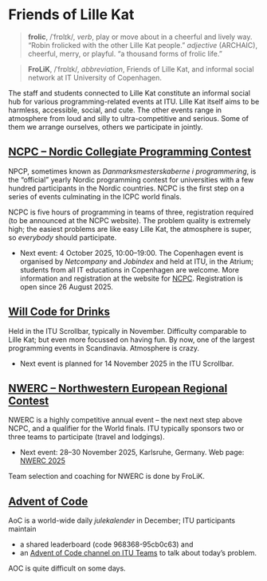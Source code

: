 # Friends of Lille Kat

> **frolic**, /ˈfrɒlɪk/, _verb_, play or move about in a cheerful and lively way. “Robin frolicked with the other Lille Kat people.” _adjective_ (ARCHAIC), cheerful, merry, or playful. “a thousand forms of frolic life.”

> **FroLiK**,  /ˈfrɒlɪk/, _abbreviation_, Friends of Lille Kat, and informal social network at IT University of Copenhagen.

The staff and students connected to Lille Kat constitute an informal social hub for various programming-related events at ITU. 
Lille Kat itself aims to be harmless, accessible, social, and cute.
The other events range in atmosphere from loud and silly to ultra-competitive and serious.
Some of them we arrange ourselves, others we participate in jointly.

## [NCPC – Nordic Collegiate Programming Contest](https://nordic.icpc.io)


NPCP, sometimes known as _Danmarksmesterskaberne i programmering_, is the “official” yearly Nordic programming contest for universities with a few hundred participants in the Nordic countries.
NCPC is the first step on a series of events culminating in the ICPC world finals.

NCPC is five hours of programming in teams of three, registration required (to be announced at the NCPC website). The problem quality is extremely high; the easiest problems are like easy Lille Kat, the atmosphere is super, so _everybody_ should participate.

* Next event: 4 October 2025, 10:00–19:00. The Copenhagen event is organised by _Netcompany_ and _Jobindex_ and held at ITU, in the Atrium; students from all IT educations in Copenhagen are welcome. More information and registration at the website for [NCPC](https://nordic.icpc.io/ncpc2025/). Registration is open since 26 August 2025.


## [Will Code for Drinks](https://thorehusfeldt.github.io/wcfd/)

Held in the ITU Scrollbar, typically in November. Difficulty comparable to Lille Kat; but even more focussed on having fun. By now, one of the largest programming events in Scandinavia.
Atmosphere is crazy. 

* Next event is planned for 14 November 2025 in the ITU Scrollbar.

## [NWERC –  Northwestern European Regional Contest](https://nwerc.eu)

NWERC is a highly competitive annual event – the next next step above NCPC, and a qualifier for the World finals.
ITU typically sponsors two or three teams to participate (travel and lodgings).

* Next event: 28–30 November 2025, Karlsruhe, Germany. Web page: [NWERC 2025](https://2025.nwerc.eu)

Team selection and coaching for NWERC is done by FroLiK.

## [Advent of Code](https://adventofcode.com)

AoC is a world-wide daily _julekalender_ in December; ITU participants maintain 
* a shared leaderboard (code 968368-95cb0c63) and 
* an [Advent of Code channel on ITU Teams](https://teams.microsoft.com/l/channel/19%3a35ac58a2e8344a80b326c01f3fab6ded%40thread.tacv2/Advent%2520of%2520Code?groupId=f8d37a29-5c53-44fd-b2c9-bed005d1aee9&tenantId=bea229b6-7a08-4086-b44c-71f57f716bdb) to talk about today’s problem. 

AOC is quite difficult on some days.

